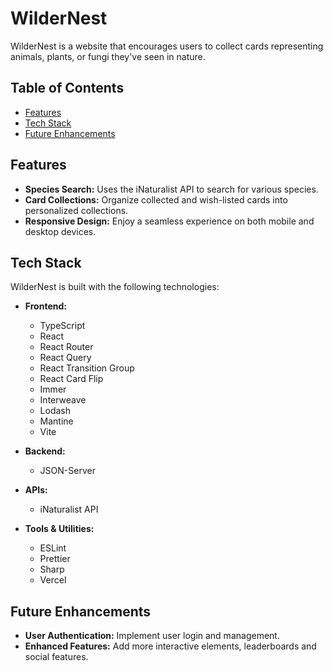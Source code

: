 # WilderNest

WilderNest is a website that encourages users to collect cards representing 
animals, plants, or fungi they've seen in nature.

## Table of Contents

- [Features](#features)
- [Tech Stack](#tech-stack)
- [Future Enhancements](#future-enhancements)


## Features

- **Species Search:** Uses the iNaturalist API to search for various species.
- **Card Collections:** Organize collected and wish-listed cards into personalized collections.
- **Responsive Design:** Enjoy a seamless experience on both mobile and desktop devices.

## Tech Stack

WilderNest is built with the following technologies:

- **Frontend:**
    - TypeScript
    - React
    - React Router
    - React Query
    - React Transition Group
    - React Card Flip
    - Immer
    - Interweave
    - Lodash
    - Mantine
    - Vite

- **Backend:**
    - JSON-Server

- **APIs:**
    - iNaturalist API

- **Tools & Utilities:**
    - ESLint
    - Prettier
    - Sharp
    - Vercel

## Future Enhancements

- **User Authentication:** Implement user login and management.
- **Enhanced Features:** Add more interactive elements, leaderboards and social features.




